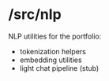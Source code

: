 # /src/nlp
NLP utilities for the portfolio:
- tokenization helpers
- embedding utilities
- light chat pipeline (stub)

